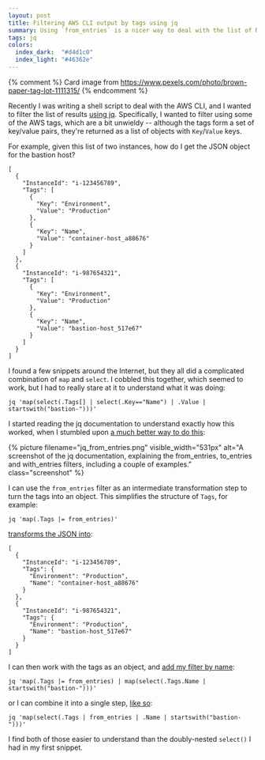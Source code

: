 ```yaml
---
layout: post
title: Filtering AWS CLI output by tags using jq
summary: Using `from_entries` is a nicer way to deal with the list of Name/Value pairs returned by the AWS CLI.
tags: jq
colors:
  index_dark:  "#d4d1c0"
  index_light: "#46362e"
---
```


{% comment %}
  Card image from https://www.pexels.com/photo/brown-paper-tag-lot-1111315/
{% endcomment %}

Recently I was writing a shell script to deal with the AWS CLI, and I wanted to filter the list of results [using jq][jq].
Specifically, I wanted to filter using some of the AWS tags, which are a bit unwieldy -- although the tags form a set of key/value pairs, they're returned as a list of objects with `Key`/`Value` keys.

For example, given this list of two instances, how do I get the JSON object for the bastion host?

```
[
  {
    "InstanceId": "i-123456789",
    "Tags": [
      {
        "Key": "Environment",
        "Value": "Production"
      },
      {
        "Key": "Name",
        "Value": "container-host_a88676"
      }
    ]
  },
  {
    "InstanceId": "i-987654321",
    "Tags": [
      {
        "Key": "Environment",
        "Value": "Production"
      },
      {
        "Key": "Name",
        "Value": "bastion-host_517e67"
      }
    ]
  }
]
```

I found a few snippets around the Internet, but they all did a complicated combination of `map` and `select`.
I cobbled this together, which seemed to work, but I had to really stare at it to understand what it was doing:

```shell
jq 'map(select(.Tags[] | select(.Key=="Name") | .Value | startswith("bastion-")))'
```

I started reading the jq documentation to understand exactly how this worked, when I stumbled upon [a much better way to do this][from_entries]:

{%
  picture
  filename="jq_from_entries.png"
  visible_width="531px"
  alt="A screenshot of the jq documentation, explaining the from_entries, to_entries and with_entries filters, including a couple of examples."
  class="screenshot"
%}

I can use the `from_entries` filter as an intermediate transformation step to turn the tags into an object.
This simplifies the structure of `Tags`, for example:

```shell
jq 'map(.Tags |= from_entries)'
```

[transforms the JSON into][example1]:

```
[
  {
    "InstanceId": "i-123456789",
    "Tags": {
      "Environment": "Production",
      "Name": "container-host_a88676"
    }
  },
  {
    "InstanceId": "i-987654321",
    "Tags": {
      "Environment": "Production",
      "Name": "bastion-host_517e67"
    }
  }
]
```

I can then work with the tags as an object, and [add my filter by name][example2]:

```shell
jq 'map(.Tags |= from_entries) | map(select(.Tags.Name | startswith("bastion-")))'
```

or I can combine it into a single step, [like so](https://jqplay.org/s/TGhRjo7Riuz):

```shell
jq 'map(select(.Tags | from_entries | .Name | startswith("bastion-")))'
```

I find both of those easier to understand than the doubly-nested `select()` I had in my first snippet.

[jq]: https://stedolan.github.io/jq/manual/
[from_entries]: https://stedolan.github.io/jq/manual/#to_entries,from_entries,with_entries
[example1]: https://jqplay.org/s/omejYgBUWcw
[example2]: https://jqplay.org/s/f9KqBJ9mbR2